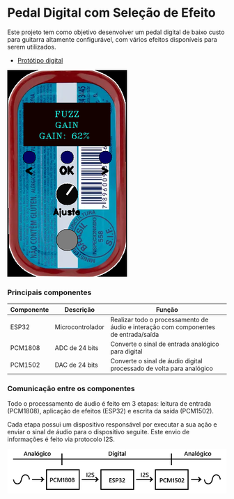 # Pedal Digital com Seleção de Efeito

Este projeto tem como objetivo desenvolver um pedal digital de baixo custo para guitarra altamente configurável, com vários efeitos disponíveis para serem utilizados.

- [Protótipo digital]()

![Pedal](./images/prototipo.png)

### Principais componentes

| Componente | Descrição | Função |
|------------|-----------|--------|
| ESP32 | Microcontrolador | Realizar todo o processamento de áudio e interação com componentes de entrada/saída |
| PCM1808 | ADC de 24 bits | Converte o sinal de entrada analógico para digital |
| PCM1502 | DAC de 24 bits | Converte o sinal de áudio digital processado de volta para analógico |

### Comunicação entre os componentes

Todo o processamento de áudio é feito em 3 etapas: leitura de entrada (PCM1808), aplicação de efeitos (ESP32) e escrita da saída (PCM1502).

Cada etapa possui um dispositivo responsável por executar a sua ação e enviar o sinal de áudio para o dispositivo seguite. Este envio de informações é feito via protocolo I2S.

![comunicacao](./images/comunicacao.png)

